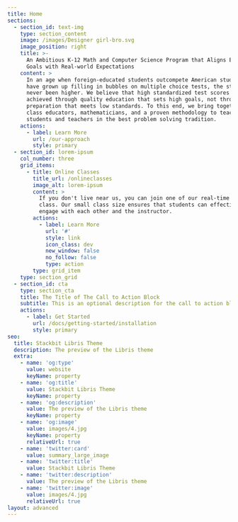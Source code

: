 ```yaml
---
title: Home
sections:
  - section_id: text-img
    type: section_content
    image: /images/Designer girl-bro.svg
    image_position: right
    title: >-
      An Ambitious K-12 Math and Computer Science Program that Aligns Education
      Goals with Real-world Expectations
    content: >
      In an age when foreign-educated students outcompete American students who
      have grown up filling in bubbles on multiple choice tests, the stakes have
      never been higher. We believe that high standardized test scores are best
      achieved through quality education that sets high goals, not through test
      preparation that meets low standards. To this end, we bring together world
      class educators, mathematicians, and a proven methodology to teach both
      students and teachers in the best problem solving tradition.
    actions:
      - label: Learn More
        url: /our-approach
        style: primary
  - section_id: lorem-ipsum
    col_number: three
    grid_items:
      - title: Online Classes
        title_url: /onlineclasses
        image_alt: lorem-ipsum
        content: >
          If you don't live near us, you can join one of our real-time online
          class. Our small class size ensures that students can effectively
          engage with each other and the instructor.
        actions:
          - label: Learn More
            url: '#'
            style: link
            icon_class: dev
            new_window: false
            no_follow: false
            type: action
        type: grid_item
    type: section_grid
  - section_id: cta
    type: section_cta
    title: The Title of The Call to Action Block
    subtitle: This is an optional description for the call to action block.
    actions:
      - label: Get Started
        url: /docs/getting-started/installation
        style: primary
seo:
  title: Stackbit Libris Theme
  description: The preview of the Libris theme
  extra:
    - name: 'og:type'
      value: website
      keyName: property
    - name: 'og:title'
      value: Stackbit Libris Theme
      keyName: property
    - name: 'og:description'
      value: The preview of the Libris theme
      keyName: property
    - name: 'og:image'
      value: images/4.jpg
      keyName: property
      relativeUrl: true
    - name: 'twitter:card'
      value: summary_large_image
    - name: 'twitter:title'
      value: Stackbit Libris Theme
    - name: 'twitter:description'
      value: The preview of the Libris theme
    - name: 'twitter:image'
      value: images/4.jpg
      relativeUrl: true
layout: advanced
---
```

